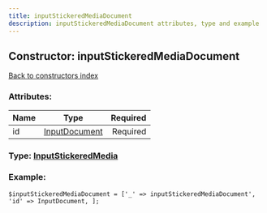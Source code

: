 ```yaml
---
title: inputStickeredMediaDocument
description: inputStickeredMediaDocument attributes, type and example
---
```

## Constructor: inputStickeredMediaDocument  
[Back to constructors index](index.md)



### Attributes:

| Name     |    Type       | Required |
|----------|:-------------:|---------:|
|id|[InputDocument](../types/InputDocument.md) | Required|



### Type: [InputStickeredMedia](../types/InputStickeredMedia.md)


### Example:

```
$inputStickeredMediaDocument = ['_' => inputStickeredMediaDocument', 'id' => InputDocument, ];
```